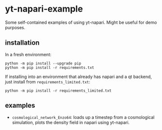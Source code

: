 # yt-napari-example

Some self-contained examples of using yt-napari. Might be useful for demo purposes.

## installation 

In a fresh environment: 

```shell
python -m pip install --upgrade pip
python -m pip install -r requirements.txt
```

If installing into an environment that already has napari and a qt backend, just install from `requirements_limited.txt`:

```shell
python -m pip install -r requirements_limited.txt
```

## examples

* `cosmological_network_Enzo64`: loads up a timestep from a cosmological simulation, plots the density field in napari using yt-napari.
